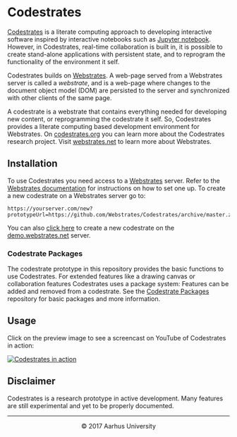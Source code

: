 # Codestrates

[Codestrates](http://codestrates.org) is a literate computing approach to developing interactive software inspired by interactive notebooks such as [Jupyter notebook](http://jupyter.org). However, in Codestrates, real-time collaboration is built in, it is possible to create stand-alone applications with persistent state, and to reprogram the functionality of the environment it self.

Codestrates builds on [Webstrates](http://webstrates.net). A web-page served from a Webstrates server is called a _webstrate_, and is a web-page where changes to the document object model (DOM) are persisted to the server and synchronized with other clients of the same page.

A codestrate is a webstrate that contains everything needed for developing new content, or reprogramming the codestrate it self. So, Codestrates provides a literate computing based development environment for Webstrates.
On [codestrates.org](http://codestrates.org) you can learn more about the Codestrates research project. Visit [webstrates.net](http://webstrates.net) to learn more about Webstrates.

## Installation

To use Codestrates you need access to a [Webstrates](http://webstrates.net) server. Refer to the [Webstrates documentation](http://webstrates.github.io) for instructions on how to set one up.
To create a new codestrate on a Webstrates server go to:

```
https://yourserver.com/new?prototypeUrl=https://github.com/Webstrates/Codestrates/archive/master.zip
```

You can also [click here](https://demo.webstrates.net/new?prototypeUrl=https://github.com/Webstrates/Codestrates/archive/master.zip) to create a new codestrate on the [demo.webstrates.net](demo.webstrates.net) server.

### Codestrate Packages

The codestrate prototype in this repository provides the basic functions to use Codestrates. For extended features like a drawing canvas or collaboration features Codestrates uses a package system: Features can be added and removed from a codestrate. See the [Codestrate Packages](https://github.com/Webstrates/Codestrate-Packages) repository for basic packages and more information.

## Usage

Click on the preview image to see a screencast on YouTube of Codestrates in action:

[![Codestrates in action](https://img.youtube.com/vi/7HedZZoFC-s/maxresdefault.jpg)](http://www.youtube.com/watch?v=7HedZZoFC-s)

## Disclaimer

Codestrates is a research prototype in active development. Many features are still experimental and yet to be properly documented.

---

<p align="center">&copy;&nbsp;2017&nbsp;Aarhus&nbsp;University</p>
